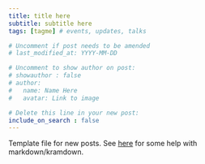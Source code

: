 ```yaml
---
title: title here
subtitle: subtitle here
tags: [tagme] # events, updates, talks

# Uncomment if post needs to be amended
# last_modified_at: YYYY-MM-DD

# Uncomment to show author on post:
# showauthor : false
# author:
#   name: Name Here
#   avatar: Link to image

# Delete this line in your new post:
include_on_search : false
---
```


Template file for new posts. See <a href="/cheatsheets">here</a> for some help with markdown/kramdown.

